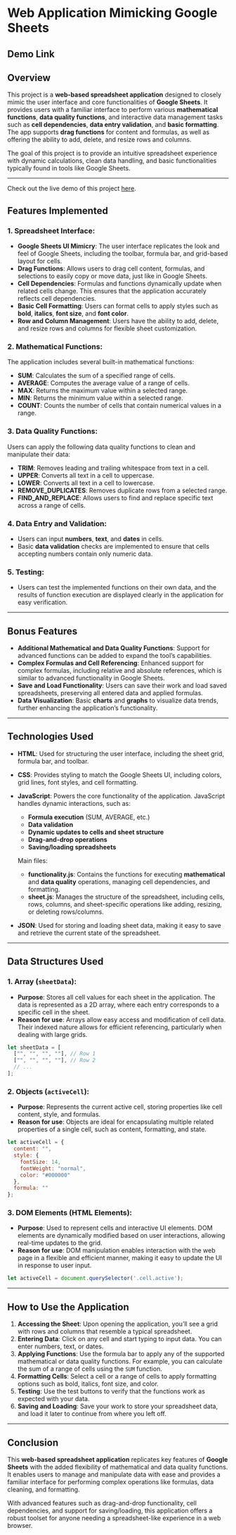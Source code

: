 # Web Application Mimicking Google Sheets
## Demo Link

## Overview
This project is a **web-based spreadsheet application** designed to closely mimic the user interface and core functionalities of **Google Sheets**. It provides users with a familiar interface to perform various **mathematical functions**, **data quality functions**, and interactive data management tasks such as **cell dependencies**, **data entry validation**, and **basic formatting**. The app supports **drag functions** for content and formulas, as well as offering the ability to add, delete, and resize rows and columns. 

The goal of this project is to provide an intuitive spreadsheet experience with dynamic calculations, clean data handling, and basic functionalities typically found in tools like Google Sheets.

---
Check out the live demo of this project [here](https://karthikpandavula.github.io/google-sheets-mimic/).
## Features Implemented

### 1. Spreadsheet Interface:
- **Google Sheets UI Mimicry**: The user interface replicates the look and feel of Google Sheets, including the toolbar, formula bar, and grid-based layout for cells.
- **Drag Functions**: Allows users to drag cell content, formulas, and selections to easily copy or move data, just like in Google Sheets.
- **Cell Dependencies**: Formulas and functions dynamically update when related cells change. This ensures that the application accurately reflects cell dependencies.
- **Basic Cell Formatting**: Users can format cells to apply styles such as **bold**, **italics**, **font size**, and **font color**.
- **Row and Column Management**: Users have the ability to add, delete, and resize rows and columns for flexible sheet customization.

### 2. Mathematical Functions:
The application includes several built-in mathematical functions:
- **SUM**: Calculates the sum of a specified range of cells.
- **AVERAGE**: Computes the average value of a range of cells.
- **MAX**: Returns the maximum value within a selected range.
- **MIN**: Returns the minimum value within a selected range.
- **COUNT**: Counts the number of cells that contain numerical values in a range.

### 3. Data Quality Functions:
Users can apply the following data quality functions to clean and manipulate their data:
- **TRIM**: Removes leading and trailing whitespace from text in a cell.
- **UPPER**: Converts all text in a cell to uppercase.
- **LOWER**: Converts all text in a cell to lowercase.
- **REMOVE_DUPLICATES**: Removes duplicate rows from a selected range.
- **FIND_AND_REPLACE**: Allows users to find and replace specific text across a range of cells.

### 4. Data Entry and Validation:
- Users can input **numbers**, **text**, and **dates** in cells.
- Basic **data validation** checks are implemented to ensure that cells accepting numbers contain only numeric data.

### 5. Testing:
- Users can test the implemented functions on their own data, and the results of function execution are displayed clearly in the application for easy verification.

---

## Bonus Features

- **Additional Mathematical and Data Quality Functions**: Support for advanced functions can be added to expand the tool’s capabilities.
- **Complex Formulas and Cell Referencing**: Enhanced support for complex formulas, including relative and absolute references, which is similar to advanced functionality in Google Sheets.
- **Save and Load Functionality**: Users can save their work and load saved spreadsheets, preserving all entered data and applied formulas.
- **Data Visualization**: Basic **charts** and **graphs** to visualize data trends, further enhancing the application’s functionality.

---

## Technologies Used

- **HTML**: Used for structuring the user interface, including the sheet grid, formula bar, and toolbar.
- **CSS**: Provides styling to match the Google Sheets UI, including colors, grid lines, font styles, and cell formatting.
- **JavaScript**: Powers the core functionality of the application. JavaScript handles dynamic interactions, such as:
  - **Formula execution** (SUM, AVERAGE, etc.)
  - **Data validation**
  - **Dynamic updates to cells and sheet structure**
  - **Drag-and-drop operations**
  - **Saving/loading spreadsheets**
  
  Main files:
  - **functionality.js**: Contains the functions for executing **mathematical** and **data quality** operations, managing cell dependencies, and formatting.
  - **sheet.js**: Manages the structure of the spreadsheet, including cells, rows, columns, and sheet-specific operations like adding, resizing, or deleting rows/columns.

- **JSON**: Used for storing and loading sheet data, making it easy to save and retrieve the current state of the spreadsheet.
  
---

## Data Structures Used

### 1. **Array (`sheetData`)**:
   - **Purpose**: Stores all cell values for each sheet in the application. The data is represented as a 2D array, where each entry corresponds to a specific cell in the sheet.
   - **Reason for use**: Arrays allow easy access and modification of cell data. Their indexed nature allows for efficient referencing, particularly when dealing with large grids.

```javascript
let sheetData = [
  ["", "", "", ""], // Row 1
  ["", "", "", ""], // Row 2
  // ...
];
```

### 2. **Objects (`activeCell`)**:
   - **Purpose**: Represents the current active cell, storing properties like cell content, style, and formulas.
   - **Reason for use**: Objects are ideal for encapsulating multiple related properties of a single cell, such as content, formatting, and state.

```javascript
let activeCell = {
  content: "",
  style: {
    fontSize: 14,
    fontWeight: "normal",
    color: "#000000"
  },
  formula: ""
};
```

### 3. **DOM Elements (HTML Elements)**:
   - **Purpose**: Used to represent cells and interactive UI elements. DOM elements are dynamically modified based on user interactions, allowing real-time updates to the grid.
   - **Reason for use**: DOM manipulation enables interaction with the web page in a flexible and efficient manner, making it easy to update the UI in response to user input.

```javascript
let activeCell = document.querySelector('.cell.active');
```

---

## How to Use the Application

1. **Accessing the Sheet**: Upon opening the application, you’ll see a grid with rows and columns that resemble a typical spreadsheet.
2. **Entering Data**: Click on any cell and start typing to input data. You can enter numbers, text, or dates.
3. **Applying Functions**: Use the formula bar to apply any of the supported mathematical or data quality functions. For example, you can calculate the sum of a range of cells using the `SUM` function.
4. **Formatting Cells**: Select a cell or a range of cells to apply formatting options such as bold, italics, font size, and color.
5. **Testing**: Use the test buttons to verify that the functions work as expected with your data.
6. **Saving and Loading**: Save your work to store your spreadsheet data, and load it later to continue from where you left off.

---

## Conclusion
This **web-based spreadsheet application** replicates key features of **Google Sheets** with the added flexibility of mathematical and data quality functions. It enables users to manage and manipulate data with ease and provides a familiar interface for performing complex operations like formulas, data cleaning, and formatting. 

With advanced features such as drag-and-drop functionality, cell dependencies, and support for saving/loading, this application offers a robust toolset for anyone needing a spreadsheet-like experience in a web browser.
